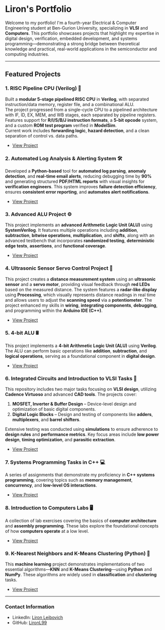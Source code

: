 # Liron's Portfolio

Welcome to my portfolio! I'm a fourth-year Electrical & Computer Engineering student at Ben-Gurion University, specializing in **VLSI** and **Computers**. This portfolio showcases projects that highlight my expertise in digital design, verification, embedded development, and systems programming—demonstrating a strong bridge between theoretical knowledge and practical, real-world applications in the semiconductor and computing industries.

---

## Featured Projects

### 1. RISC Pipeline CPU (Verilog) 🧠
Built a **modular 5-stage pipelined RISC CPU** in **Verilog**, with separated instruction/data memory, register file, and a combinational ALU.  
The project progressed from a single-cycle CPU to a pipelined architecture with IF, ID, EX, MEM, and WB stages, each separated by pipeline registers.  
Features support for **R/I/S/B/J instruction formats**, a **5-bit opcode** system, and a custom **ROM test program** verified in **ModelSim**.  
Current work includes **forwarding logic**, **hazard detection**, and a clean separation of control vs. data paths.
- [View Project](https://github.com/LironL99/portfolio/tree/main/mini-CPU)

### 2. Automated Log Analysis & Alerting System 🛠️  
Developed a **Python-based** tool for **automated log parsing**, **anomaly detection**, and **real-time email alerts**, reducing debugging time by **90%** and generating structured **PDF/HTML reports** with visual insights for **verification engineers**. This system improves **failure detection efficiency**, ensures **consistent error reporting**, and **automates alert notifications**.
- [View Project](https://github.com/LironL99/portfolio/tree/main/Automated_Log_Analysis)

### 3. Advanced ALU Project ⚙️  
This project implements an **advanced Arithmetic Logic Unit (ALU)** using **SystemVerilog**. It features multiple operations including **addition**, **subtraction**, **bitwise operations**, **multiplication**, and **shifts**, along with an advanced testbench that incorporates **randomized testing**, **deterministic edge tests**, **assertions**, and **functional coverage**.
- [View Project](https://github.com/LironL99/portfolio/tree/main/advanced_alu_project)

### 4. Ultrasonic Sensor Servo Control Project 📡  
This project creates a **distance measurement system** using an **ultrasonic sensor** and a **servo motor**, providing visual feedback through **red LEDs** based on the measured distance. The system features a **radar-like display** using **Processing**, which visually represents distance readings in real time and allows users to adjust the **scanning speed** via a **potentiometer**. The project enhanced my skills in **wiring**, **integrating components**, **debugging**, and programming within the **Arduino IDE (C++)**.
- [View Project](https://github.com/LironL99/portfolio/tree/main/Arduino-Projects/Sonar_Servo_Project)

### 5. 4-bit ALU 🖩  
This project implements a **4-bit Arithmetic Logic Unit (ALU)** using **Verilog**. The ALU can perform basic operations like **addition**, **subtraction**, and **logical operations**, serving as a foundational component in **digital design**.
- [View Project](https://github.com/LironL99/portfolio/tree/main/4-bit-ALU)

### 6. Integrated Circuits and Introduction to VLSI Tasks 🧩  
This repository includes two major tasks focusing on **VLSI design**, utilizing **Cadence Virtuoso** and advanced **CAD tools**. The projects cover:
1. **MOSFET, Inverter & Buffer Design** – Device-level design and optimization of basic digital components.
2. **Digital Logic Blocks** – Design and testing of components like **adders**, **multiplexers**, and **barrel shifters**.

Extensive testing was conducted using **simulations** to ensure adherence to **design rules** and **performance metrics**. Key focus areas include **low power design**, **timing optimization**, and **parasitic extraction**.
- [View Project](https://github.com/LironL99/portfolio/tree/main/Integrated-Circuits-and-Introduction-to-VLSI-Tasks)

### 7. Systems Programming Tasks in C++ 💻  
A series of assignments that demonstrate my proficiency in **C++ systems programming**, covering topics such as **memory management**, **concurrency**, and **low-level OS interactions**.
- [View Project](https://github.com/LironL99/portfolio/tree/main/Systems-Programming-Tasks-CPP)

### 8. Introduction to Computers Labs 🖥️  
A collection of lab exercises covering the basics of **computer architecture** and **assembly programming**. These labs explore the foundational concepts of how **computers operate** at a low level.
- [View Project](https://github.com/LironL99/portfolio/tree/main/Introduction-to-Computers-Labs)

### 9. K-Nearest Neighbors and K-Means Clustering (Python) 🧠  
This **machine learning** project demonstrates implementations of two essential algorithms—**KNN** and **K-Means Clustering**—using **Python** and **NumPy**. These algorithms are widely used in **classification** and **clustering** tasks.
- [View Project](https://github.com/LironL99/portfolio/tree/main/KNN-and-K-Means-Implementation-Python)

---

### Contact Information
- LinkedIn: [Liron Leibovich](https://www.linkedin.com/in/liron-leibovich1)
- GitHub: [LironL99](https://github.com/LironL99)
